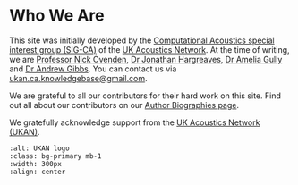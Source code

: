 # Who We Are

This site was initially developed by the [Computational Acoustics special interest group (SIG-CA)](https://acoustics.ac.uk/sigs/computational-acoustics/) of the [UK Acoustics Network](https://acoustics.ac.uk/). At the time of writing, we are [Professor Nick Ovenden](https://iris.ucl.ac.uk/iris/browse/profile?upi=NCOVE55), [Dr Jonathan Hargreaves](https://www.salford.ac.uk/our-staff/jonathan-hargreaves), [Dr Amelia Gully](https://ameliagully.com/) and [Dr Andrew Gibbs](http://www.homepages.ucl.ac.uk/~ucahagi/). You can contact us via [ukan.ca.knowledgebase@gmail.com](mailto:ukan.ca.knowledgebase@gmail.com).

We are grateful to all our contributors for their hard work on this site. Find out all about our contributors on our [Author Biographies page](../community/bios).

We gratefully acknowledge support from the <a href="https://acoustics.ac.uk/" alt="UKAN website">UK Acoustics Network (UKAN)</a>.

```{image} ../ukan_logo.png
:alt: UKAN logo
:class: bg-primary mb-1
:width: 300px
:align: center
```
